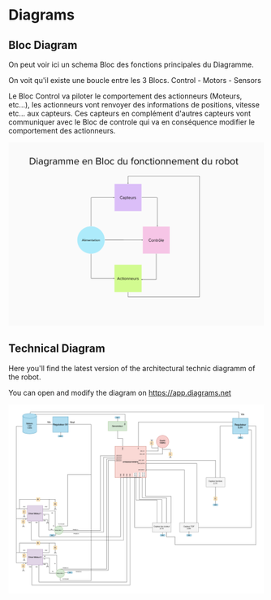 # Diagrams



## Bloc Diagram


On peut voir ici un schema Bloc des fonctions principales du Diagramme.

On voit qu'il existe une boucle entre les 3 Blocs. Control - Motors - Sensors

Le Bloc Control va piloter le comportement des actionneurs (Moteurs, etc...), les actionneurs vont renvoyer des informations de positions, vitesse etc... aux capteurs. Ces capteurs en complément d'autres capteurs vont communiquer avec le Bloc de controle qui va en conséquence modifier le comportement des actionneurs.




![alt text](https://github.com/Artpel1805/Beerator/blob/40e50b92cf9172d4fdbbb3cd463ca5d588f9cea2/Diagramme/DiagramBloc.png)

## Technical Diagram

Here you'll find the latest version of the architectural technic diagramm of the robot.

You can open and modify the diagram on https://app.diagrams.net

![alt text](https://github.com/Artpel1805/Beerator/blob/1db995e974017155ed233134d93f03a3120a4014/Diagramme/Diagramme%20sans%20nom.drawio.png)
